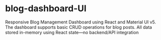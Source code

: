# blog-dashboard-UI
Responsive Blog Management Dashboard using React and Material UI v5. The dashboard supports basic CRUD operations for blog posts. All data stored in-memory using React state—no backend/API integration
